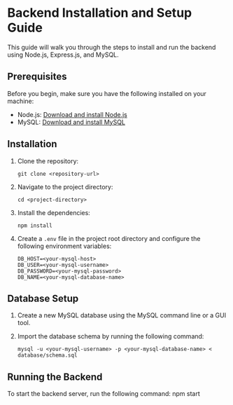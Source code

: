 # Backend Installation and Setup Guide

This guide will walk you through the steps to install and run the backend using Node.js, Express.js, and MySQL.

## Prerequisites

Before you begin, make sure you have the following installed on your machine:

- Node.js: [Download and install Node.js](https://nodejs.org)
- MySQL: [Download and install MySQL](https://www.mysql.com/downloads/)

## Installation

1. Clone the repository:

    ```shell
    git clone <repository-url>
    ```

2. Navigate to the project directory:

    ```shell
    cd <project-directory>
    ```

3. Install the dependencies:

    ```shell
    npm install
    ```

4. Create a `.env` file in the project root directory and configure the following environment variables:

    ```plaintext
    DB_HOST=<your-mysql-host>
    DB_USER=<your-mysql-username>
    DB_PASSWORD=<your-mysql-password>
    DB_NAME=<your-mysql-database-name>
    ```

## Database Setup

1. Create a new MySQL database using the MySQL command line or a GUI tool.

2. Import the database schema by running the following command:

    ```shell
    mysql -u <your-mysql-username> -p <your-mysql-database-name> < database/schema.sql
    ```

## Running the Backend

To start the backend server, run the following command:
    npm start